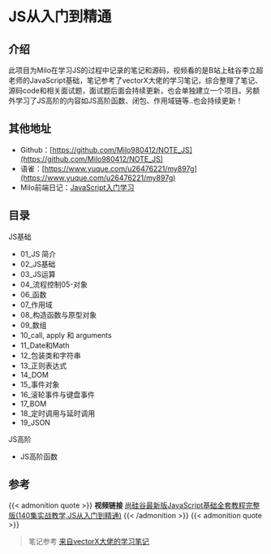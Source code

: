 # JS从入门到精通


## 介绍

此项目为Milo在学习JS的过程中记录的笔记和源码，视频看的是B站上硅谷李立超老师的JavaScript基础，笔记参考了vectorX大佬的学习笔记，综合整理了笔记、源码code和相关面试题，面试题后面会持续更新，也会单独建立一个项目。另额外学习了JS高阶的内容如JS高阶函数、闭包、作用域链等..也会持续更新！

## 其他地址

- Github：[https://github.com/Milo980412/NOTE_JS](https://github.com/Milo980412/NOTE_JS)
- 语雀：[https://www.yuque.com/u26476221/my897g](https://www.yuque.com/u26476221/my897g)
- Milo前端日记：[JavaScript入门学习](https://miloreact.github.io/pages/javascript/start.html)

## 目录

JS基础

- 01_JS 简介
- 02_JS基础
- 03_JS运算
- 04_流程控制05-对象
- 06_函数
- 07_作用域
- 08_构造函数与原型对象
- 09_数组
- 10_call, apply 和 arguments
- 11_Date和Math
- 12_包装类和字符串
- 13_正则表达式
- 14_DOM
- 15_事件对象
- 16_滚轮事件与键盘事件
- 17_BOM
- 18_定时调用与延时调用
- 19_JSON

JS高阶

- JS高阶函数

## 参考
{{< admonition quote >}}
**视频链接** [尚硅谷最新版JavaScript基础全套教程完整版(140集实战教学,JS从入门到精通)](https://www.yuque.com/books/share/8400860b-c820-44d7-9664-0ebe8a534277?#)
{{< /admonition >}}
{{< admonition quote >}}

> 笔记参考 [来自vectorX大佬的学习笔记](https://www.yuque.com/u21195183/phhed3)

